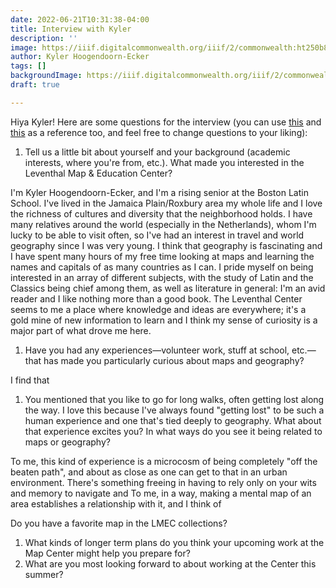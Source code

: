 ```yaml
---
date: 2022-06-21T10:31:38-04:00
title: Interview with Kyler
description: ''
image: https://iiif.digitalcommonwealth.org/iiif/2/commonwealth:ht250b888/2291,3151,6519,1974/full/0/default.jpg
author: Kyler Hoogendoorn-Ecker
tags: []
backgroundImage: https://iiif.digitalcommonwealth.org/iiif/2/commonwealth:ht250b888/2291,3151,6519,1974/full/0/default.jpg
draft: true

---
```

Hiya Kyler! Here are some questions for the interview (you can use [this](https://www.leventhalmap.org/articles/welcome-ian-spangler/ "https://www.leventhalmap.org/articles/welcome-ian-spangler/") and [this](https://www.leventhalmap.org/articles/welcome-emily-bowe/ "https://www.leventhalmap.org/articles/welcome-emily-bowe/") as a reference too, and feel free to change questions to your liking):

1. Tell us a little bit about yourself and your background (academic interests, where you're from, etc.). What made you interested in the Leventhal Map & Education Center?

I'm Kyler Hoogendoorn-Ecker, and I'm a rising senior at the Boston Latin School. I've lived in the Jamaica Plain/Roxbury area my whole life and I love the richness of cultures and diversity that the neighborhood holds. I have many relatives around the world (especially in the Netherlands), whom I'm lucky to be able to visit often, so I've had an interest in travel and world geography since I was very young. I think that geography is fascinating and I have spent many hours of my free time looking at maps and learning the names and capitals of as many countries as I can. I pride myself on being interested in an array of different subjects, with the study of Latin and the Classics being chief among them, as well as literature in general: I'm an avid reader and I like nothing more than a good book. The Leventhal Center seems to me a place where knowledge and ideas are everywhere; it's a gold mine of new information to learn and I think my sense of curiosity is a major part of what drove me here. 

1. Have you had any experiences—volunteer work, stuff at school, etc.—that has made you particularly curious about maps and geography?

I find that 

1. You mentioned that you like to go for long walks, often getting lost along the way. I love this because I've always found "getting lost" to be such a human experience and one that's tied deeply to geography. What about that experience excites you? In what ways do you see it being related to maps or geography?

To me, this kind of experience is a microcosm of being completely "off the beaten path", and about as close as one can get to that in an urban environment. There's something freeing in having to rely only on your wits and memory to navigate and To me, in a way, making a mental map of an area establishes a relationship with it, and I think of 

Do you have a favorite map in the LMEC collections?

1. What kinds of longer term plans do you think your upcoming work at the Map Center might help you prepare for?
2. What are you most looking forward to about working at the Center this summer?